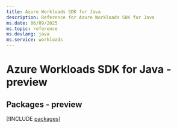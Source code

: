 ```yaml
---
title: Azure Workloads SDK for Java
description: Reference for Azure Workloads SDK for Java
ms.date: 06/09/2025
ms.topic: reference
ms.devlang: java
ms.service: workloads
---
```

# Azure Workloads SDK for Java - preview
## Packages - preview
[!INCLUDE [packages](workloads-index.md)]